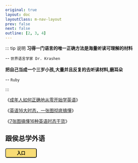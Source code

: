 ```yaml
---
original: true
layout: doc
layoutClass: m-nav-layout
prev: false
next: false
outline: [2, 3, 4]
---
```


<style src="/.vitepress/theme/style/nav.css"></style>

<script setup>
import { foreign_DATA } from '/.vitepress/theme/untils/navigation_data/foreign';
import { ref, onMounted } from 'vue';

const pwd=ref('');

onMounted(()=>{
    const urlParams = new URLSearchParams(window.location.search);
    pwd.value = urlParams.get('pwd') || '未找到参数';
    
    
});
function secret() {
  alert('想都别想');
}
</script>


::: tip 说明
**习得一门语言的唯一正确方法是海量听读可理解的材料**

  -- `世界语言学家 Dr. Krashen`
<br><br>
**把自己当成一个三岁小孩,大量并且反复的去听读材料,磨耳朵**

-- `Ruby`

:::


《[成年人如何正确地从零开始学英语](https://www.douban.com/note/849148995/?_i=0899783RTnDSzj,2584395YATjYR2)》

《[英语16大时态，一张图彻底搞懂](https://zhuanlan.zhihu.com/p/171702069)》

《[7张图搞懂16种英语时态干货](https://www.bilibili.com/opus/700872181035302962)》


<MNavLinks v-for="{title, items} in foreign_DATA" :title="title" :items="items"/>

## 跟侯总学外语
<p >
<button style="background-color: #F8DC75;font-weight: 600;
    width: 100px;height:30px;border-radius: 5px;margin-right: 5px;" @click="secret()">
        入口
    </button>


</p>